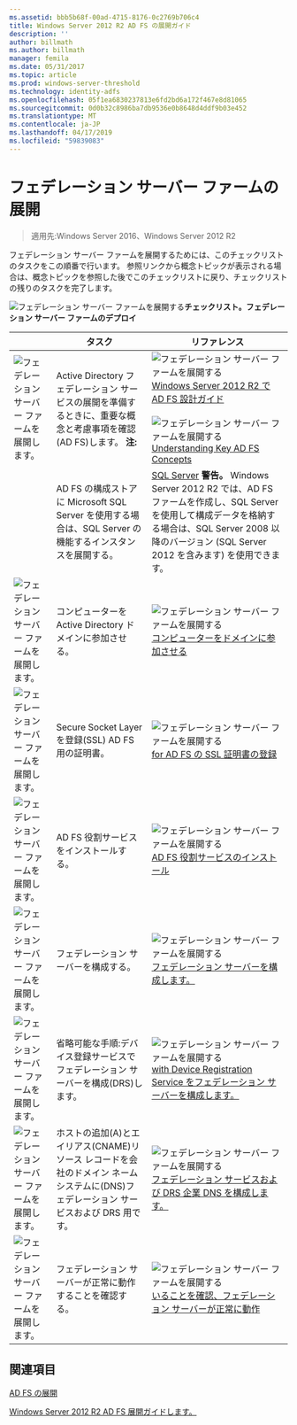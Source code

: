```yaml
---
ms.assetid: bbb5b68f-00ad-4715-8176-0c2769b706c4
title: Windows Server 2012 R2 AD FS の展開ガイド
description: ''
author: billmath
ms.author: billmath
manager: femila
ms.date: 05/31/2017
ms.topic: article
ms.prod: windows-server-threshold
ms.technology: identity-adfs
ms.openlocfilehash: 05f1ea6830237813e6fd2bd6a172f467e8d81065
ms.sourcegitcommit: 0d0b32c8986ba7db9536e0b8648d4ddf9b03e452
ms.translationtype: MT
ms.contentlocale: ja-JP
ms.lasthandoff: 04/17/2019
ms.locfileid: "59839083"
---
```

# <a name="deploying-a-federation-server-farm"></a>フェデレーション サーバー ファームの展開

>適用先:Windows Server 2016、Windows Server 2012 R2

フェデレーション サーバー ファームを展開するためには、このチェックリストのタスクをこの順番で行います。 参照リンクから概念トピックが表示される場合は、概念トピックを参照した後でこのチェックリストに戻り、チェックリストの残りのタスクを完了します。  
  
![フェデレーション サーバー ファームを展開する](media/2b05dce3-938f-4168-9b8f-1f4398cbdb9b.gif)**チェックリスト。フェデレーション サーバー ファームのデプロイ**  
  
||タスク|リファレンス|  
|-|--------|-------------|  
|![フェデレーション サーバー ファームを展開します。](media/icon_checkboxo.gif)|Active Directory フェデレーション サービスの展開を準備するときに、重要な概念と考慮事項を確認\(AD FS\)します。 **注:** |![フェデレーション サーバー ファームを展開する](media/faa393df-4856-4431-9eda-4f4e5be72a90.gif)[Windows Server 2012 R2 で AD FS 設計ガイド](../../ad-fs/design/AD-FS-Design-Guide-in-Windows-Server-2012-R2.md)<br /><br />![フェデレーション サーバー ファームを展開する](media/faa393df-4856-4431-9eda-4f4e5be72a90.gif)[Understanding Key AD FS Concepts](../../ad-fs/technical-reference/Understanding-Key-AD-FS-Concepts.md)|  
||AD FS の構成ストアに Microsoft SQL Server を使用する場合は、SQL Server の機能するインスタンスを展開する。|[SQL Server](https://technet.microsoft.com/sqlserver) **警告。** Windows Server 2012 R2 では、AD FS ファームを作成し、SQL Server を使用して構成データを格納する場合は、SQL Server 2008 以降のバージョン (SQL Server 2012 を含みます) を使用できます。|  
|![フェデレーション サーバー ファームを展開します。](media/icon_checkboxo.gif)|コンピューターを Active Directory ドメインに参加させる。|![フェデレーション サーバー ファームを展開する](media/faa393df-4856-4431-9eda-4f4e5be72a90.gif)[コンピューターをドメインに参加させる](Join-a-Computer-to-a-Domain.md)|  
|![フェデレーション サーバー ファームを展開します。](media/icon_checkboxo.gif)|Secure Socket Layer を登録\(SSL\) AD FS 用の証明書。|![フェデレーション サーバー ファームを展開する](media/bc6cea1a-1c6c-4124-8c8f-1df5adfe8c88.gif)[for AD FS の SSL 証明書の登録](Enroll-an-SSL-Certificate-for-AD-FS.md)|  
|![フェデレーション サーバー ファームを展開します。](media/icon_checkboxo.gif)|AD FS 役割サービスをインストールする。|![フェデレーション サーバー ファームを展開する](media/bc6cea1a-1c6c-4124-8c8f-1df5adfe8c88.gif)[AD FS 役割サービスのインストール](Install-the-AD-FS-Role-Service.md)|  
|![フェデレーション サーバー ファームを展開します。](media/icon_checkboxo.gif)|フェデレーション サーバーを構成する。|![フェデレーション サーバー ファームを展開する](media/bc6cea1a-1c6c-4124-8c8f-1df5adfe8c88.gif)[フェデレーション サーバーを構成します。](Configure-a-Federation-Server.md)|  
|![フェデレーション サーバー ファームを展開します。](media/icon_checkboxo.gif)|省略可能な手順:デバイス登録サービスでフェデレーション サーバーを構成\(DRS\)します。|![フェデレーション サーバー ファームを展開する](media/faa393df-4856-4431-9eda-4f4e5be72a90.gif)[with Device Registration Service をフェデレーション サーバーを構成します。](Configure-a-federation-server-with-Device-Registration-Service.md)|  
|![フェデレーション サーバー ファームを展開します。](media/icon_checkboxo.gif)|ホストの追加\(A\)とエイリアス\(CNAME\)リソース レコードを会社のドメイン ネーム システムに\(DNS\)フェデレーション サービスおよび DRS 用です。|![フェデレーション サーバー ファームを展開する](media/faa393df-4856-4431-9eda-4f4e5be72a90.gif)[フェデレーション サービスおよび DRS 企業 DNS を構成します。](Configure-Corporate-DNS-for-the-Federation-Service-and-DRS.md)|  
|![フェデレーション サーバー ファームを展開します。](media/icon_checkboxo.gif)|フェデレーション サーバーが正常に動作することを確認する。|![フェデレーション サーバー ファームを展開する](media/faa393df-4856-4431-9eda-4f4e5be72a90.gif)[いることを確認、フェデレーション サーバーが正常に動作](Verify-That-a-Federation-Server-Is-Operational.md)|  
  

## <a name="see-also"></a>関連項目  
[AD FS の展開](../../ad-fs/AD-FS-Deployment.md)  

[Windows Server 2012 R2 AD FS 展開ガイドします。](../../ad-fs/deployment/Windows-Server-2012-R2-AD-FS-Deployment-Guide.md)  
  


